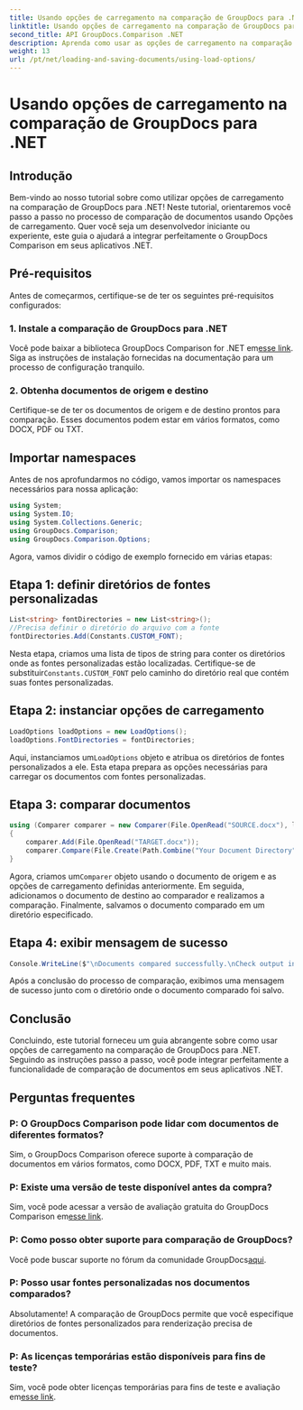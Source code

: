 ```yaml
---
title: Usando opções de carregamento na comparação de GroupDocs para .NET
linktitle: Usando opções de carregamento na comparação de GroupDocs para .NET
second_title: API GroupDocs.Comparison .NET
description: Aprenda como usar as opções de carregamento na comparação de GroupDocs para .NET para comparar documentos com fontes personalizadas perfeitamente.
weight: 13
url: /pt/net/loading-and-saving-documents/using-load-options/
---
```


# Usando opções de carregamento na comparação de GroupDocs para .NET

## Introdução
Bem-vindo ao nosso tutorial sobre como utilizar opções de carregamento na comparação de GroupDocs para .NET! Neste tutorial, orientaremos você passo a passo no processo de comparação de documentos usando Opções de carregamento. Quer você seja um desenvolvedor iniciante ou experiente, este guia o ajudará a integrar perfeitamente o GroupDocs Comparison em seus aplicativos .NET.
## Pré-requisitos
Antes de começarmos, certifique-se de ter os seguintes pré-requisitos configurados:
### 1. Instale a comparação de GroupDocs para .NET
 Você pode baixar a biblioteca GroupDocs Comparison for .NET em[esse link](https://releases.groupdocs.com/comparison/net/). Siga as instruções de instalação fornecidas na documentação para um processo de configuração tranquilo.
### 2. Obtenha documentos de origem e destino
Certifique-se de ter os documentos de origem e de destino prontos para comparação. Esses documentos podem estar em vários formatos, como DOCX, PDF ou TXT.
## Importar namespaces
Antes de nos aprofundarmos no código, vamos importar os namespaces necessários para nossa aplicação:
```csharp
using System;
using System.IO;
using System.Collections.Generic;
using GroupDocs.Comparison;
using GroupDocs.Comparison.Options;
```
Agora, vamos dividir o código de exemplo fornecido em várias etapas:
## Etapa 1: definir diretórios de fontes personalizadas
```csharp
List<string> fontDirectories = new List<string>();
//Precisa definir o diretório do arquivo com a fonte
fontDirectories.Add(Constants.CUSTOM_FONT);
```
 Nesta etapa, criamos uma lista de tipos de string para conter os diretórios onde as fontes personalizadas estão localizadas. Certifique-se de substituir`Constants.CUSTOM_FONT` pelo caminho do diretório real que contém suas fontes personalizadas.
## Etapa 2: instanciar opções de carregamento
```csharp
LoadOptions loadOptions = new LoadOptions();
loadOptions.FontDirectories = fontDirectories;
```
 Aqui, instanciamos um`LoadOptions` objeto e atribua os diretórios de fontes personalizados a ele. Esta etapa prepara as opções necessárias para carregar os documentos com fontes personalizadas.
## Etapa 3: comparar documentos
```csharp
using (Comparer comparer = new Comparer(File.OpenRead("SOURCE.docx"), loadOptions))
{
    comparer.Add(File.OpenRead("TARGET.docx"));
    comparer.Compare(File.Create(Path.Combine("Your Document Directory", "RESULT.docx")));
}
```
 Agora, criamos um`Comparer` objeto usando o documento de origem e as opções de carregamento definidas anteriormente. Em seguida, adicionamos o documento de destino ao comparador e realizamos a comparação. Finalmente, salvamos o documento comparado em um diretório especificado.
## Etapa 4: exibir mensagem de sucesso
```csharp
Console.WriteLine($"\nDocuments compared successfully.\nCheck output in {Directory.GetCurrentDirectory()}.");
```
Após a conclusão do processo de comparação, exibimos uma mensagem de sucesso junto com o diretório onde o documento comparado foi salvo.
## Conclusão
Concluindo, este tutorial forneceu um guia abrangente sobre como usar opções de carregamento na comparação de GroupDocs para .NET. Seguindo as instruções passo a passo, você pode integrar perfeitamente a funcionalidade de comparação de documentos em seus aplicativos .NET.
## Perguntas frequentes
### P: O GroupDocs Comparison pode lidar com documentos de diferentes formatos?
Sim, o GroupDocs Comparison oferece suporte à comparação de documentos em vários formatos, como DOCX, PDF, TXT e muito mais.
### P: Existe uma versão de teste disponível antes da compra?
 Sim, você pode acessar a versão de avaliação gratuita do GroupDocs Comparison em[esse link](https://releases.groupdocs.com/).
### P: Como posso obter suporte para comparação de GroupDocs?
 Você pode buscar suporte no fórum da comunidade GroupDocs[aqui](https://forum.groupdocs.com/c/comparison/12).
### P: Posso usar fontes personalizadas nos documentos comparados?
Absolutamente! A comparação de GroupDocs permite que você especifique diretórios de fontes personalizados para renderização precisa de documentos.
### P: As licenças temporárias estão disponíveis para fins de teste?
Sim, você pode obter licenças temporárias para fins de teste e avaliação em[esse link](https://purchase.groupdocs.com/temporary-license/).